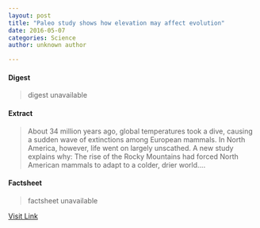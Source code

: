 ```yaml
---
layout: post
title: "Paleo study shows how elevation may affect evolution"
date: 2016-05-07
categories: Science
author: unknown author

---
```



#### Digest
>digest unavailable

#### Extract
>About 34 million years ago, global temperatures took a dive, causing a sudden wave of extinctions among European mammals. In North America, however, life went on largely unscathed. A new study explains why: The rise of the Rocky Mountains had forced North American mammals to adapt to a colder, drier world....

#### Factsheet
>factsheet unavailable

[Visit Link](http://phys.org/news352523513.html)


